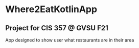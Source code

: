 # Where2EatKotlinApp
## Project for CIS 357 @ GVSU F21
App designed to show user what restaurants are in their area
